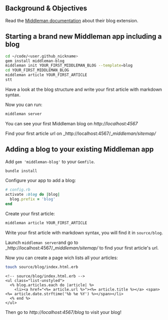 ## Background & Objectives

Read the [Middleman documentation](https://middlemanapp.com/basics/blogging/) about their blog extension.

## Starting a brand new Middleman app including a blog

```bash
cd ~/code/<user.github_nickname>
gem install middleman-blog
middleman init YOUR_FIRST_MIDDLEMAN_BLOG --template=blog
cd YOUR_FIRST_MIDDLEMAN_BLOG
middleman article YOUR_FIRST_ARTICLE
stt
```

Have a look at the blog structure and write your first article with markdown syntax.

Now you can run:

```bash
middleman server
```

You can see your first Middleman blog on _http://localhost:4567_

Find your first article url on _http://localhost:4567/__middleman/sitemap/_

## Adding a blog to your existing Middleman app

Add `gem 'middleman-blog'` to your `Gemfile`.

```bash
bundle install
```

Configure your app to add a blog:

```ruby
# config.rb
activate :blog do |blog|
  blog.prefix = 'blog'
end
```

Create your first article:

```bash
middleman article YOUR_FIRST_ARTICLE
```

Write your first article with markdown syntax, you will find it in `source/blog`.

Launch `middleman server`and go to _http://localhost:4567/__middleman/sitemap/_ to find your first article's url.

Now you can create a page wich lists all your articles:

```bash
touch source/blog/index.html.erb
```

```erb
<!-- source/blog/index.html.erb -->
<ul class="list-unstyled">
  <% blog.articles.each do |article| %>
    <li><a href="<%= article.url %>"><%= article.title %></a> <span><%= article.date.strftime('%b %e %Y') %></span></li>
  <% end %>
</ul>
```

Then go to _http://localhost:4567/blog_ to visit your blog!


